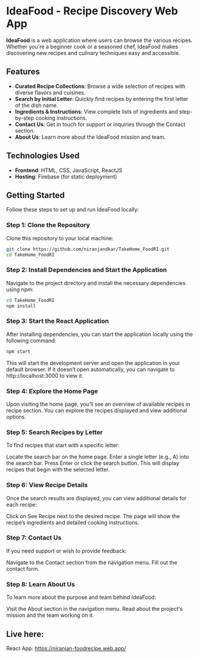 # IdeaFood - Recipe Discovery Web App

**IdeaFood** is a web application where users can browse the various recipes. Whether you're a beginner cook or a seasoned chef, IdeaFood makes discovering new recipes and culinary techniques easy and accessible.

## Features

- **Curated Recipe Collections**: Browse a wide selection of recipes with diverse flavors and cuisines.
- **Search by Initial Letter**: Quickly find recipes by entering the first letter of the dish name.
- **Ingredients & Instructions**: View complete lists of ingredients and step-by-step cooking instructions.
- **Contact Us**: Get in touch for support or inquiries through the Contact section.
- **About Us**: Learn more about the IdeaFood mission and team.

## Technologies Used

- **Frontend**: HTML, CSS, JavaScript, ReactJS
- **Hosting**: Firebase (for static deployment)

## Getting Started

Follow these steps to set up and run IdeaFood locally:

### Step 1: Clone the Repository

Clone this repository to your local machine:

```bash
git clone https://github.com/niranjandkar/TakeHome_FoodRI.git
cd TakeHome_FoodRI
```

### Step 2: Install Dependencies and Start the Application

Navigate to the project directory and install the necessary dependencies using npm:

```bash
cd TakeHome_FoodRI
npm install
```

### Step 3: Start the React Application

After installing dependencies, you can start the application locally using the following command:

```bash
npm start
```

This will start the development server and open the application in your default browser. If it doesn’t open automatically, you can navigate to http://localhost:3000 to view it.

### Step 4: Explore the Home Page
Upon visiting the home page, you’ll see an overview of available recipes in recipe section. You can explore the recipes displayed and view additional options.

### Step 5: Search Recipes by Letter
To find recipes that start with a specific letter:

Locate the search bar on the home page.
Enter a single letter (e.g., A) into the search bar.
Press Enter or click the search button.
This will display recipes that begin with the selected letter.

### Step 6: View Recipe Details
Once the search results are displayed, you can view additional details for each recipe:

Click on See Recipe next to the desired recipe.
The page will show the recipe’s ingredients and detailed cooking instructions.
### Step 7: Contact Us
If you need support or wish to provide feedback:

Navigate to the Contact section from the navigation menu.
Fill out the contact form.

### Step 8: Learn About Us
To learn more about the purpose and team behind IdeaFood:

Visit the About section in the navigation menu.
Read about the project's mission and the team working on it.

## Live here: 
React App: https://niranjan-foodrecipe.web.app/
